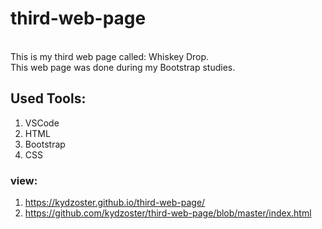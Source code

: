 # third-web-page
<br>
This is my third web page called: Whiskey Drop.<br>
This web page was done during my Bootstrap studies.<br>

## Used Tools:
1. VSCode
2. HTML
3. Bootstrap
4. CSS

### view:
1. https://kydzoster.github.io/third-web-page/
2. https://github.com/kydzoster/third-web-page/blob/master/index.html
